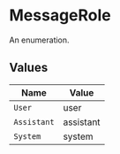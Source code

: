 # MessageRole

An enumeration.


## Values

| Name        | Value       |
| ----------- | ----------- |
| `User`      | user        |
| `Assistant` | assistant   |
| `System`    | system      |